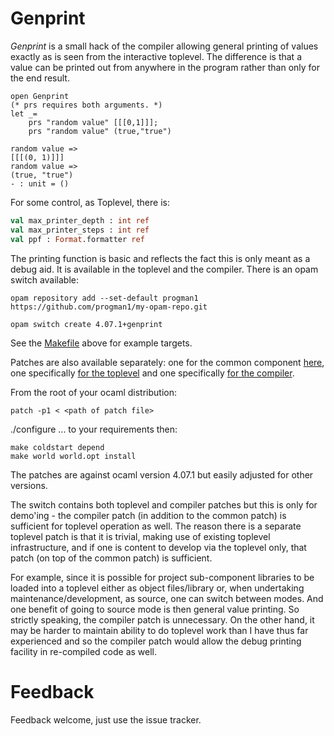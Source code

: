 # Genprint

*Genprint* is a small hack of the compiler allowing general printing of values
exactly as is seen from the interactive toplevel. The difference is that a value can be printed
out from anywhere in the program rather than only for the end result.


```
open Genprint
(* prs requires both arguments. *)
let _=
    prs "random value" [[[0,1]]];
    prs "random value" (true,"true")

random value =>
[[[(0, 1)]]]
random value =>
(true, "true")
- : unit = ()
```

For some control, as Toplevel, there is:

``` ocaml
val max_printer_depth : int ref
val max_printer_steps : int ref
val ppf : Format.formatter ref
```

The printing function is basic and reflects the fact this is only meant as a debug aid.
It is available in the toplevel and the compiler.
There is an opam switch available:

```
opam repository add --set-default progman1 https://github.com/progman1/my-opam-repo.git

opam switch create 4.07.1+genprint
```

See the [Makefile](Makefile) above for example targets.

Patches are also available separately:
one for the common component [here](translprim.patch),
one specifically [for the toplevel](genprinttop.patch) and one specifically [for the compiler](genprint0.patch).

From the root of your ocaml distribution:
```
patch -p1 < <path of patch file>
```

./configure ... to your requirements then:

```
make coldstart depend
make world world.opt install
```

The patches are against ocaml version 4.07.1 but easily adjusted for other versions.


The switch contains both toplevel and compiler patches but this is only for demo'ing - the compiler
patch (in addition to the common patch) is sufficient for toplevel operation as well.
The reason there is a separate toplevel patch is that it is trivial, making use of existing
toplevel infrastructure, and if one is content to develop via the toplevel only, that patch (on top of the common patch) is sufficient.

For example, since it is possible for project sub-component libraries to be loaded into a toplevel
either as object files/library or, when undertaking maintenance/development, as source,
one can switch between modes. And one benefit of going to source mode is then general value printing.
So strictly speaking, the compiler patch is unnecessary.
On the other hand, it may be harder to maintain ability to do toplevel work than I have thus far
experienced and so the compiler patch would allow the debug printing facility in re-compiled code as well.

# Feedback

Feedback welcome, just use the issue tracker.



